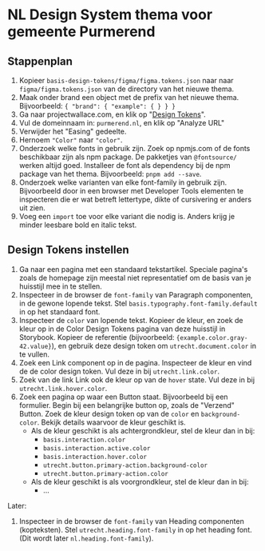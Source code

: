 # NL Design System thema voor gemeente Purmerend

## Stappenplan

1. Kopieer `basis-design-tokens/figma/figma.tokens.json` naar naar `figma/figma.tokens.json` van de directory van het nieuwe thema.
1. Maak onder brand een object met de prefix van het nieuwe thema. Bijvoorbeeld: `{ "brand": { "example": { } } }`
1. Ga naar projectwallace.com, en klik op "[Design Tokens](https://www.projectwallace.com/design-tokens)".
1. Vul de domeinnaam in: `purmerend.nl`, en klik op "Analyze URL"
1. Verwijder het "Easing" gedeelte.
1. Hernoem `"Color"` naar `"color"`.
1. Onderzoek welke fonts in gebruik zijn. Zoek op npmjs.com of de fonts beschikbaar zijn als npm package. De pakketjes van `@fontsource/` werken altijd goed. Installeer de font als dependency bij de npm package van het thema. Bijvoorbeeld: `pnpm add --save`.
1. Onderzoek welke varianten van elke font-family in gebruik zijn. Bijvoorbeeld door in een browser met Developer Tools elementen te inspecteren die er wat betreft lettertype, dikte of cursivering er anders uit zien.
1. Voeg een `import` toe voor elke variant die nodig is. Anders krijg je minder leesbare bold en italic tekst.

## Design Tokens instellen

1. Ga naar een pagina met een standaard tekstartikel. Speciale pagina's zoals de homepage zijn meestal niet representatief om de basis van je huisstijl mee in te stellen.
1. Inspecteer in de browser de `font-family` van Paragraph componenten, in de gewone lopende tekst. Stel `basis.typography.font-family.default` in op het standaard font.
1. Inspecteer de `color` van lopende tekst. Kopieer de kleur, en zoek de kleur op in de Color Design Tokens pagina van deze huisstijl in Storybook.
   Kopieer de referentie (bijvoorbeeld: `{example.color.gray-42.value}`), en gebruik deze design token om `utrecht.document.color` in te vullen.
1. Zoek een Link component op in de pagina. Inspecteer de kleur en vind de de color design token. Vul deze in bij `utrecht.link.color`.
1. Zoek van de link Link ook de kleur op van de `hover` state. Vul deze in bij `utrecht.link.hover.color`.
1. Zoek een pagina op waar een Button staat. Bijvoorbeeld bij een formulier. Begin bij een belangrijke button op, zoals de "Verzend" Button. Zoek de kleur design token op van de `color` en `background-color`. Bekijk details waarvoor de kleur geschikt is.
   - Als de kleur geschikt is als achtergrondkleur, stel de kleur dan in bij:
     - `basis.interaction.color`
     - `basis.interaction.active.color`
     - `basis.interaction.hover.color`
     - `utrecht.button.primary-action.background-color`
     - `utrecht.button.primary-action.color`
   - Als de kleur geschikt is als voorgrondkleur, stel de kleur dan in bij:
     - ...

Later:

1. Inspecteer in de browser de `font-family` van Heading componenten (kopteksten). Stel `utrecht.heading.font-family` in op het heading font. (Dit wordt later `nl.heading.font-family`).
